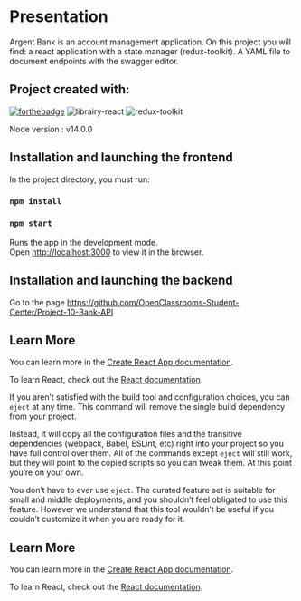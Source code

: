 # Presentation

Argent Bank is an account management application. On this project you will find: a react application with a state manager (redux-toolkit). A YAML file to document endpoints with the swagger editor.

## Project created with:

[![forthebadge](https://forthebadge.com/images/badges/made-with-typescript.svg)](https://forthebadge.com)
![librairy-react](https://user-images.githubusercontent.com/66798720/192504809-c9103119-f809-4b46-a0da-9dafc020260f.svg)
![redux-toolkit](https://user-images.githubusercontent.com/66798720/196624218-2c86193b-a158-4765-96a7-ecd850351564.svg)

Node version : v14.0.0


## Installation and launching the frontend

In the project directory, you must run:

### `npm install`

### `npm start`

Runs the app in the development mode.\
Open [http://localhost:3000](http://localhost:3000) to view it in the browser.

## Installation and launching the backend

Go to the page https://github.com/OpenClassrooms-Student-Center/Project-10-Bank-API

## Learn More

You can learn more in the [Create React App documentation](https://facebook.github.io/create-react-app/docs/getting-started).

To learn React, check out the [React documentation](https://reactjs.org/).

If you aren’t satisfied with the build tool and configuration choices, you can `eject` at any time. This command will remove the single build dependency from your project.

Instead, it will copy all the configuration files and the transitive dependencies (webpack, Babel, ESLint, etc) right into your project so you have full control over them. All of the commands except `eject` will still work, but they will point to the copied scripts so you can tweak them. At this point you’re on your own.

You don’t have to ever use `eject`. The curated feature set is suitable for small and middle deployments, and you shouldn’t feel obligated to use this feature. However we understand that this tool wouldn’t be useful if you couldn’t customize it when you are ready for it.

## Learn More

You can learn more in the [Create React App documentation](https://facebook.github.io/create-react-app/docs/getting-started).

To learn React, check out the [React documentation](https://reactjs.org/).

